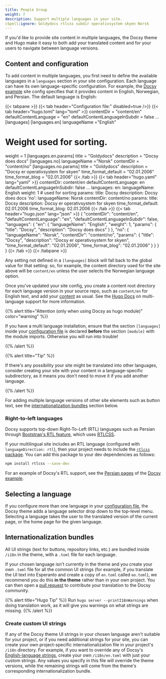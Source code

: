 ```yaml
---
title: People Group
weight: 7
description: Support multiple languages in your site.
cSpell:ignore: Goldydocs rtlcss subdir operativsystem skyen Norsk
---
```


If you'd like to provide site content in multiple languages, the Docsy theme and
Hugo make it easy to both add your translated content and for your users to
navigate between language versions.

## Content and configuration

To add content in multiple languages, you first need to define the available
languages in a `languages` section in your site configuration. Each language can
have its own language-specific configuration. For example, the [Docsy example]
site config specifies that it provides content in English, Norwegian, and
Persian. The default language is English:

<!-- prettier-ignore-start -->
{{< tabpane >}}
{{< tab header="Configuration file:" disabled=true />}}
{{< tab header="hugo.toml" lang="toml" >}}
contentDir = "content/en"
defaultContentLanguage = "en"
defaultContentLanguageInSubdir = false
...
[languages]
[languages.en]
languageName ="English"
# Weight used for sorting.
weight = 1
[languages.en.params]
title = "Goldydocs"
description = "Docsy does docs"
[languages.no]
languageName ="Norsk"
contentDir = "content/no"
[languages.no.params]
title = "Goldydocs"
description = "Docsy er operativsystem for skyen"
time_format_default = "02.01.2006"
time_format_blog = "02.01.2006"
{{< /tab >}}
{{< tab header="hugo.yaml" lang="yaml" >}}
contentDir: content/en
defaultContentLanguage: en
defaultContentLanguageInSubdir: false
…
languages:
  en:
    languageName: English
    weight: 1 # used for sorting
    params:
      title: Docsy
      description: Docsy does docs
  'no':
    languageName: Norsk
    contentDir: content/no
    params:
      title: Docsy
      description: Docsy er operativsystem for skyen
      time_format_default: 02.01.2006
      time_format_blog: 02.01.2006
{{< /tab >}}
{{< tab header="hugo.json" lang="json" >}}
{
  "contentDir": "content/en",
  "defaultContentLanguage": "en",
  "defaultContentLanguageInSubdir": false,
  "languages": {
    "en": {
      "languageName": "English",
      "weight": 1,
      "params": {
        "title": "Docsy",
        "description": "Docsy does docs"
      }
  },
    "no": {
      "languageName": "Norsk",
      "contentDir": "content/no",
      "params": {
        "title": "Docsy",
        "description": "Docsy er operativsystem for skyen",
        "time_format_default": "02.01.2006",
        "time_format_blog": "02.01.2006"
      }
    }
  }
}
{{< /tab >}}
{{< /tabpane >}}
<!-- prettier-ignore-end -->

Any setting not defined in a `[languages]` block will fall back to the global
value for that setting: so, for example, the content directory used for the site
above will be `content/en` unless the user selects the Norwegian language
option.

Once you've updated your site config, you create a content root directory for
each language version in your source repo, such as `content/en` for English
text, and add your [content](/docs/adding-content/content/) as usual. See the
[Hugo Docs](https://gohugo.io/content-management/multilingual) on multi-language
support for more information.

{{% alert title="Attention (only when using Docsy as hugo module)" color="warning" %}}

If you have a multi language installation, ensure that the section `[languages]`
inside your
[configuration file](https://gohugo.io/getting-started/configuration/#configuration-file)
is declared **before** the section `[module]` with the module imports. Otherwise
you will run into trouble!

{{% /alert %}}

{{% alert title="Tip" %}}

If there's any possibility your site might be translated into other languages,
consider creating your site with your content in a language-specific
subdirectory, as it means you don't need to move it if you add another language.

{{% /alert %}}

For adding multiple language versions of other site elements such as button
text, see the [internationalization bundles](#internationalization-bundles)
section below.

### Right-to-left languages

Docsy supports top-down Right-To-Left (RTL) languages such as Persian through
[Bootstrap's RTL feature][bs-rtl], which uses [RTLCSS].

If your multilingual site includes an RTL language (configured with
`languageDirection: rtl`), then your project needs to include the [`rtlcss`
package]. You can add this package to your dev dependencies as follows:

```sh
npm install rtlcss --save-dev
```

For an example of Docsy's RTL support, see the [Persian pages] of the [Docsy
example].

[bs-rtl]: https://getbootstrap.com/docs/5.3/getting-started/rtl/
[RTLCSS]: https://rtlcss.com/
[`rtlcss` package]: https://www.npmjs.com/package/rtlcss
[Persian pages]: https://example.docsy.dev/fa/

## Selecting a language

If you configure more than one language in your
[configuration file](https://gohugo.io/getting-started/configuration/#configuration-file),
the Docsy theme adds a language selector drop down to the top-level menu.
Selecting a language takes the user to the translated version of the current
page, or the home page for the given language.

## Internationalization bundles

All UI strings (text for buttons, repository links, etc.) are bundled inside
`/i18n` in the theme, with a `.toml` file for each language.

If your chosen language isn't currently in the theme and you create your own
`.toml` file for all the common UI strings (for example, if you translate the UI
text into Esperanto and create a copy of `en.toml` called `eo.toml`), we
recommend you do this **in the theme** rather than in your own project. You can
then open a
[pull request](https://docs.github.com/en/pull-requests/collaborating-with-pull-requests/proposing-changes-to-your-work-with-pull-requests/creating-a-pull-request)
to contribute your translation to the Docsy community.

{{% alert title="Hugo Tip" %}} Run `hugo server --printI18nWarnings` when doing
translation work, as it will give you warnings on what strings are missing.
{{% /alert %}}

### Create custom UI strings

If any of the Docsy theme UI strings in your chosen language aren't suitable for
your project, or if you need additional strings for your site, you can create
your own project-specific internationalization file in your project's `/i18n`
directory. For example, if you want to override any of Docsy's
[English-language strings](https://github.com/google/docsy/blob/main/i18n/en.toml),
create your own `/i18n/en.toml` with just your custom strings. Any values you
specify in this file will override the theme versions, while the remaining
strings will come from the theme's corresponding internationalization bundle.

[Docsy example]: https://example.docsy.dev/
